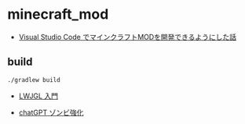 # minecraft_mod

- [Visual Studio Code でマインクラフトMODを開発できるようにした話](https://qiita.com/SoundRabbit/items/b326a6e2887e9e70b3c9)
  
## build
~~~sh
./gradlew build
~~~

- [LWJGL 入門](https://zenryokuservice.com/wp/2020/05/05/java-3d-lwjgl-〜tutorial-1-windowを表示する〜/)
  
- [chatGPT ゾンビ強化](https://chatgpt.com/share/67346c00-cdf0-800c-a9c5-51cdcd904e6d)